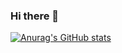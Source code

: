 ### Hi there 👋

[![Anurag's GitHub stats](https://github-readme-stats.vercel.app/api?username=BogdanBon&show_icons=true)](https://github.com/anuraghazra/github-readme-stats)






<!--
**BogdanBon/BogdanBon** is a ✨ _special_ ✨ repository because its `README.md` (this file) appears on your GitHub profile.

Here are some ideas to get you started:

- 🔭 I’m currently working on ...
- 🌱 I’m currently learning ...
- 👯 I’m looking to collaborate on ...
- 🤔 I’m looking for help with ...
- 💬 Ask me about ...
- 📫 How to reach me: ...
- 😄 Pronouns: ...
- ⚡ Fun fact: ...
-->
